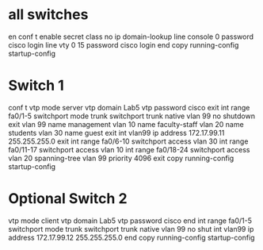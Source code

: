 # all switches

en
conf t
enable secret class
no ip domain-lookup
line console 0
password cisco
login
line vty 0 15
password cisco
login
end
copy running-config startup-config

# Switch 1
conf t
vtp mode server
vtp domain Lab5
vtp password cisco
exit
int range fa0/1-5
switchport mode trunk
switchport trunk native vlan 99
no shutdown
exit
vlan 99
name management
vlan 10
name faculty-staff
vlan 20
name students
vlan 30
name guest
exit
int vlan99
ip address 172.17.99.11 255.255.255.0
exit
int range fa0/6-10
switchport access vlan 30
int range fa0/11-17
switchport access vlan 10
int range fa0/18-24
switchport access vlan 20
spanning-tree vlan 99 priority 4096
exit
copy running-config startup-config

# Optional Switch 2

vtp mode client
vtp domain Lab5
vtp password cisco
end
int range fa0/1-5
switchport mode trunk
switchport trunk native vlan 99
no shut
int vlan99
ip address 172.17.99.12 255.255.255.0
end
copy running-config startup-config
